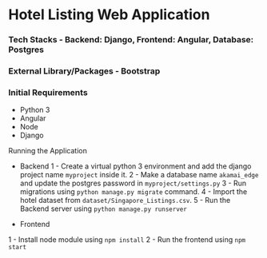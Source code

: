 # Hotel Listing Web Application

### Tech Stacks - Backend: Django, Frontend: Angular, Database: Postgres

### External Library/Packages - Bootstrap

### Initial Requirements
- Python 3
- Angular
- Node
- Django

Running the Application

- Backend
1 - Create a virtual python 3 environment and add the django project name `myproject` inside it.
2 - Make a database name  `akamai_edge` and update the postgres password in `myproject/settings.py`
3 - Run migrations using `python manage.py migrate` command.
4 - Import the hotel dataset from `dataset/Singapore_Listings.csv`.
5 - Run the Backend server using `python manage.py runserver`

- Frontend 

1 - Install node module using `npm install`
2 - Run the frontend using `npm start`
